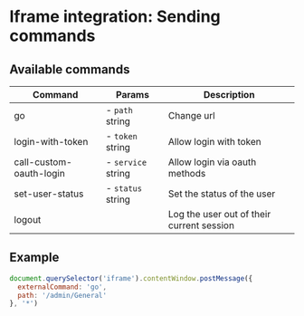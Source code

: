 # Iframe integration: Sending commands

## Available commands

| Command                 | Params             | Description                               |
| ----------------------- | ------------------ | ----------------------------------------- |
| go                      | - `path` string    | Change url                                |
| login-with-token        | - `token` string   | Allow login with token                    |
| call-custom-oauth-login | - `service` string | Allow login via oauth methods             |
| set-user-status         | - `status` string  | Set the status of the user                |
| logout                  |                    | Log the user out of their current session |

## Example

```javascript
document.querySelector('iframe').contentWindow.postMessage({
  externalCommand: 'go',
  path: '/admin/General'
}, '*')
```
